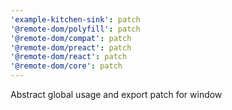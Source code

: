 ```yaml
---
'example-kitchen-sink': patch
'@remote-dom/polyfill': patch
'@remote-dom/compat': patch
'@remote-dom/preact': patch
'@remote-dom/react': patch
'@remote-dom/core': patch
---
```


Abstract global usage and export patch for window

